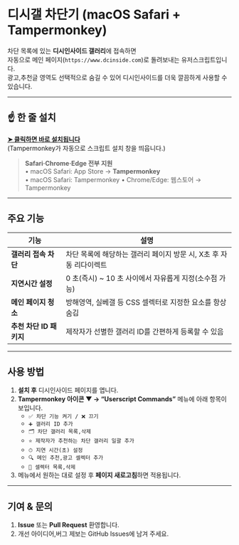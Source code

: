 # 디시갤 차단기 (macOS Safari + Tampermonkey)

차단 목록에 있는 **디시인사이드 갤러리**에 접속하면  
자동으로 메인 페이지(`https://www.dcinside.com`)로 돌려보내는 유저스크립트입니다.  
광고,추천글 영역도 선택적으로 숨길 수 있어 디시인사이드를 더욱 깔끔하게 사용할 수 있습니다.

---

## ☝ 한 줄 설치

[**➤ 클릭하면 바로 설치됩니다**](https://github.com/diligencefrozen/DCinside-Gallery-Blocker-Mac/raw/refs/heads/main/main/main.user.js)  
(Tampermonkey가 자동으로 스크립트 설치 창을 띄웁니다.)

> **Safari·Chrome·Edge 전부 지원**  
> • macOS Safari: App Store → **Tampermonkey**  
> • macOS Safari: Tampermonkey
> • Chrome/Edge: 웹스토어 → Tampermonkey

---

## 주요 기능

| 기능 | 설명 |
|------|------|
| **갤러리 접속 차단** | 차단 목록에 해당하는 갤러리 페이지 방문 시, X초 후 자동 리다이렉트 |
| **지연시간 설정** | 0 초(즉시) ~ 10 초 사이에서 자유롭게 지정(소수점 가능) |
| **메인 페이지 청소** | 방해영역, 실베갤 등 CSS 셀렉터로 지정한 요소를 항상 숨김 |
| **추천 차단 ID 패키지** | 제작자가 선별한 갤러리 ID를 간편하게 등록할 수 있음 |

---

## 사용 방법

1. **설치 후** 디시인사이드 페이지를 엽니다.  
2. **Tampermonkey 아이콘 ▼ → “Userscript Commands”** 메뉴에 아래 항목이 보입니다.  
   - `✅ 차단 기능 켜기 / ❌ 끄기`  
   - `➕ 갤러리 ID 추가`  
   - `🗂 차단 갤러리 목록,삭제`  
   - `⭐️ 제작자가 추천하는 차단 갤러리 일괄 추가`  
   - `⏱ 지연 시간(초) 설정`  
   - `🔍 메인 추천,광고 셀렉터 추가`  
   - `📂 셀렉터 목록,삭제`
3. 메뉴에서 원하는 대로 설정 후 **페이지 새로고침**하면 적용됩니다.

---

## 기여 & 문의

1. **Issue** 또는 **Pull Request** 환영합니다.  
2. 개선 아이디어,버그 제보는 GitHub Issues에 남겨 주세요.  



